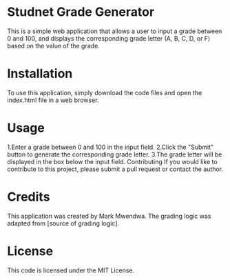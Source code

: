 # Studnet Grade Generator
This is a simple web application that allows a user to input a grade between 0 and 100, and displays the corresponding grade letter (A, B, C, D, or F) based on the value of the grade.

# Installation
To use this application, simply download the code files and open the index.html file in a web browser.

# Usage
1.Enter a grade between 0 and 100 in the input field.
2.Click the "Submit" button to generate the corresponding grade letter.
3.The grade letter will be displayed in the box below the input field.
Contributing
If you would like to contribute to this project, please submit a pull request or contact the author.

# Credits
This application was created by Mark Mwendwa. The grading logic was adapted from [source of grading logic].

# License
This code is licensed under the MIT License.




